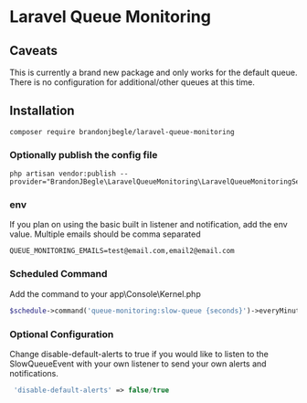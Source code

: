 # Laravel Queue Monitoring

## Caveats
This is currently a brand new package and only works for the default queue. There is no configuration for additional/other queues at this time.

## Installation

```composer require brandonjbegle/laravel-queue-monitoring```

### Optionally publish the config file

```shell
php artisan vendor:publish --provider="BrandonJBegle\LaravelQueueMonitoring\LaravelQueueMonitoringServiceProvider"
```

### env
If you plan on using the basic built in listener and notification, add the env value. Multiple emails should be comma separated

```dotenv
QUEUE_MONITORING_EMAILS=test@email.com,email2@email.com

```

### Scheduled Command
Add the command to your app\Console\Kernel.php

```php
$schedule->command('queue-monitoring:slow-queue {seconds}')->everyMinute();
```

### Optional Configuration

Change disable-default-alerts to true if you would like to listen to the SlowQueueEvent with your own listener to send your own alerts and notifications.

```php
 'disable-default-alerts' => false/true
```
